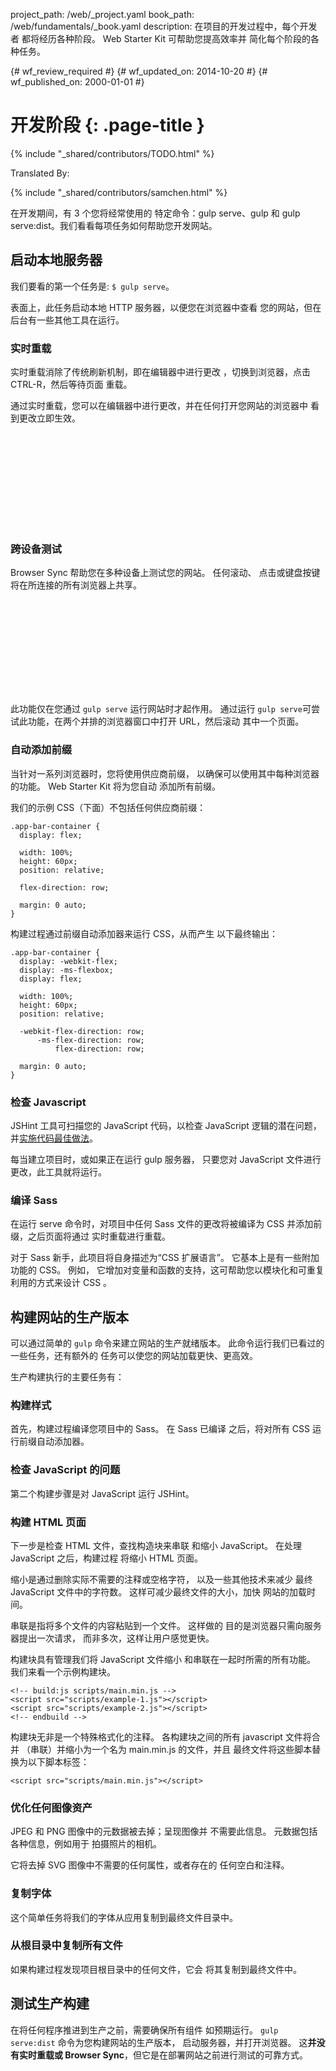 project_path: /web/_project.yaml
book_path: /web/fundamentals/_book.yaml
description: 在项目的开发过程中，每个开发者 都将经历各种阶段。 Web Starter Kit 可帮助您提高效率并 简化每个阶段的各种任务。

{# wf_review_required #}
{# wf_updated_on: 2014-10-20 #}
{# wf_published_on: 2000-01-01 #}

# 开发阶段 {: .page-title }

{% include "_shared/contributors/TODO.html" %}


Translated By: 

{% include "_shared/contributors/samchen.html" %}



在开发期间，有 3 个您将经常使用的 特定命令：gulp serve、gulp 和 gulp serve:dist。我们看看每项任务如何帮助您开发网站。


## 启动本地服务器

我们要看的第一个任务是: `$ gulp serve`。

表面上，此任务启动本地 HTTP 服务器，以便您在浏览器中查看
您的网站，但在后台有一些其他工具在运行。

### 实时重载

实时重载消除了传统刷新机制，即在编辑器中进行更改
，切换到浏览器，点击 CTRL-R，然后等待页面
重载。

通过实时重载，您可以在编辑器中进行更改，并在任何打开您网站的浏览器中
看到更改立即生效。

<div class="video-wrapper">
  <iframe class="devsite-embedded-youtube-video" data-video-id="JE-ejS8N3YI"
          data-autohide="1" data-showinfo="0" frameborder="0" allowfullscreen>
  </iframe>
</div>

### 跨设备测试

Browser Sync 帮助您在多种设备上测试您的网站。 任何滚动、
点击或键盘按键将在所连接的所有浏览器上共享。

<div class="video-wrapper">
  <iframe class="devsite-embedded-youtube-video" data-video-id="RKKBIs_3svM"
          data-autohide="1" data-showinfo="0" frameborder="0" allowfullscreen>
  </iframe>
</div>

此功能仅在您通过 `gulp serve` 运行网站时才起作用。 通过运行
`gulp serve`可尝试此功能，在两个并排的浏览器窗口中打开 URL，然后滚动
其中一个页面。

### 自动添加前缀

当针对一系列浏览器时，您将使用供应商前缀，
以确保可以使用其中每种浏览器的功能。 Web Starter Kit 将为您自动
添加所有前缀。

我们的示例 CSS（下面）不包括任何供应商前缀：

    .app-bar-container {
      display: flex;

      width: 100%;
      height: 60px;
      position: relative;

      flex-direction: row;

      margin: 0 auto;
    }

构建过程通过前缀自动添加器来运行 CSS，从而产生
以下最终输出：

    .app-bar-container {
      display: -webkit-flex;
      display: -ms-flexbox;
      display: flex;

      width: 100%;
      height: 60px;
      position: relative;

      -webkit-flex-direction: row;
          -ms-flex-direction: row;
              flex-direction: row;

      margin: 0 auto;
    }

### 检查 Javascript

JSHint 工具可扫描您的 JavaScript 代码，以检查
JavaScript 逻辑的潜在问题，并[实施代码最佳做法](http://www.jshint.com/docs/)。

每当建立项目时，或如果正在运行 gulp 服务器，
只要您对 JavaScript 文件进行更改，此工具就将运行。

### 编译 Sass

在运行 serve 命令时，对项目中任何 Sass
文件的更改将被编译为 CSS 并添加前缀，之后页面将通过
实时重载进行重载。

对于 Sass 新手，此项目将自身描述为“CSS
扩展语言”。 它基本上是有一些附加功能的 CSS。 例如，
它增加对变量和函数的支持，这可帮助您以模块化和可重复利用的方式来设计 CSS
。

## 构建网站的生产版本

可以通过简单的 `gulp`
命令来建立网站的生产就绪版本。 此命令运行我们已看过的一些任务，还有额外的
任务可以使您的网站加载更快、更高效。

生产构建执行的主要任务有：

### 构建样式

首先，构建过程编译您项目中的 Sass。 在 Sass 已编译
之后，将对所有 CSS 运行前缀自动添加器。

### 检查 JavaScript 的问题

第二个构建步骤是对 JavaScript 运行 JSHint。

### 构建 HTML 页面

下一步是检查 HTML 文件，查找构造块来串联
和缩小 JavaScript。 在处理 JavaScript 之后，构建过程
将缩小 HTML 页面。

缩小是通过删除实际不需要的注释或空格字符，
以及一些其他技术来减少
最终 JavaScript 文件中的字符数。 这样可减少最终文件的大小，加快
网站的加载时间。

串联是指将多个文件的内容粘贴到一个文件。 这样做的
目的是浏览器只需向服务器提出一次请求，
而非多次，这样让用户感觉更快。

构建块具有管理我们将 JavaScript 文件缩小
和串联在一起时所需的所有功能。 我们来看一个示例构建块。

    <!-- build:js scripts/main.min.js -->
    <script src="scripts/example-1.js"></script>
    <script src="scripts/example-2.js"></script>
    <!-- endbuild -->

构建块无非是一个特殊格式化的注释。
各构建块之间的所有 javascript 文件将合并
（串联）并缩小为一个名为 main.min.js 的文件，并且
最终文件将这些脚本替换为以下脚本标签：

    <script src="scripts/main.min.js"></script>

### 优化任何图像资产

JPEG 和 PNG 图像中的元数据被去掉；呈现图像并
不需要此信息。 元数据包括各种信息，例如用于
拍摄照片的相机。

它将去掉 SVG 图像中不需要的任何属性，或者存在的
任何空白和注释。

### 复制字体

这个简单任务将我们的字体从应用复制到最终文件目录中。

### 从根目录中复制所有文件

如果构建过程发现项目根目录中的任何文件，它会
将其复制到最终文件中。

## 测试生产构建

在将任何程序推进到生产之前，需要确保所有组件
如预期运行。 `gulp serve:dist` 命令为您构建网站的生产版本，
启动服务器，并打开浏览器。 这**并没有实时重载或
Browser Sync**，但它是在部署网站之前进行测试的可靠方式。


